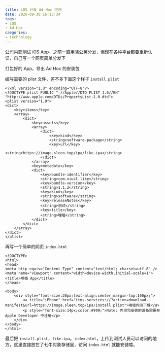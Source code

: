 ```yaml
---
title: iOS 分发 Ad Hoc 应用
date: 2020-09-30 16:13:34
tags:
- iOS
- Ad Hoc
caegories:
- technology
---
```


公司内部测试 iOS App，之前一直用蒲公英分发，但现在各种平台都要重新认证，自己写一个网页简单分发下

<!-- more -->

打包好的 App，导出 Ad Hoc 的安装包

编写需要的 plist 文件，差不多下面这个样子 `install.plist`

```
<?xml version="1.0" encoding="UTF-8"?>
<!DOCTYPE plist PUBLIC "-//Apple//DTD PLIST 1.0//EN" "http://www.apple.com/DTDs/PropertyList-1.0.dtd">
<plist version="1.0">
<dict>
    <key>items</key>
    <array>
        <dict>
            <key>assets</key>
            <array>
                <dict>
                    <key>kind</key>
                    <string>software-package</string>
                    <key>url</key>
                    <string>https://image.sleen.top/ipa/like.ipa</string>
                </dict>
            </array>
            <key>metadata</key>
            <dict>
                <key>bundle-identifier</key>
                <string>com.xiusl.like</string>
                <key>bundle-version</key>
                <string>1.1.2</string>
                <key>kind</key>
                <string>software</string>
                <key>releaseNotes</key>
                <string>测试</string>
                <key>title</key>
                <string>哩嗑</string>
            </dict>
        </dict>
    </array>
</dict>
</plist>
```

再写一个简单的网页 `index.html`
```
<!DOCTYPE>
<html>
<head>
<meta http-equiv="Content-Type" content="text/html; charset=utf-8" />
<meta name="viewport" content="width=device-width,initial-scale=1">
<title>哩嗑 App</title>
</head>

<body>
    <div style="font-size:20px;text-align:center;margin-top:100px;">
        <a title="iPhone" href="itms-services://?action=download-manifest&url=https://image.sleen.top/ipa/install.plist">哩嗑内测下载</a>
        <p style="font-size:14px;color:#999;">Note: 内测包安装的设备需要在 Apple Developer 中注册</p>
    </div>
</body>
</html>
```

最后把 `install.plist`，`like.ipa`，`index.html`，上传到测试人员可以访问的地方，这里直接放在了七牛对象存储里，访问 `index.html` 就能安装喽。

